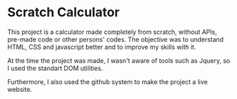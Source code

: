 <h1> Scratch Calculator </h2>

  This project is a calculator made completely from scratch, without APIs, pre-made code or other persons' codes. The objective was to understand HTML, CSS and javascript better and to improve my skills with it.
  
  At the time the project was made, I wasn't aware of tools such as Jquery, so I used the standart DOM utilities.
  
  Furthermore, I also used the github system to make the project a live website.
  
